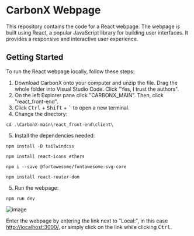 # CarbonX Webpage

This repository contains the code for a React webpage. The webpage is built using React, a popular JavaScript library for building user interfaces. It provides a responsive and interactive user experience.

## Getting Started
To run the React webpage locally, follow these steps:

1. Download CarbonX onto your computer and unzip the file. Drag the whole folder into Visual Studio Code. Click "Yes, I trust the authors".   
2. On the left Explorer pane click "CARBONX_MAIN". Then, click "react_front-end".
3. Click <kbd>Ctrl</kbd> + <kbd>Shift</kbd> + <kbd>`</kbd> to open a new terminal.
4. Change the directory:
```
cd .\CarbonX-main\react_front-end\client\
```
5. Install the dependencies needed:
```
npm install -D tailwindcss
```
```
npm install react-icons ethers
```
```
npm i --save @fortawesome/fontawesome-svg-core
```
```
npm install react-router-dom
```
5. Run the webpage:
```
npm run dev
```
![image](https://github.com/LesterCSH/CarbonX/assets/81981503/b144f263-6ca1-4c60-9899-232531236c14)

Enter the webpage by entering the link next to "Local:", in this case [http://localhost:3000/](http://localhost:3000/), or simply click on the link while clicking <kbd>Ctrl</kbd>.
